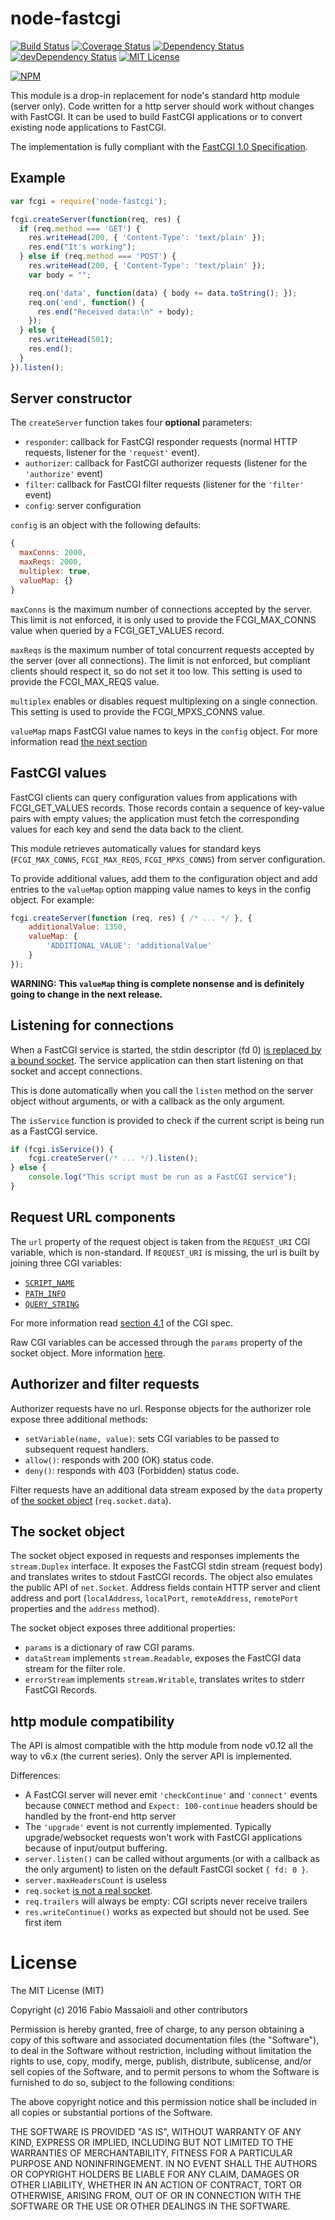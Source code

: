 node-fastcgi
============

[![Build Status](https://travis-ci.org/fbbdev/node-fastcgi.svg?branch=master)](https://travis-ci.org/fbbdev/node-fastcgi)
[![Coverage Status](https://coveralls.io/repos/github/fbbdev/node-fastcgi/badge.svg?branch=master)](https://coveralls.io/github/fbbdev/node-fastcgi?branch=master)
[![Dependency Status](https://gemnasium.com/fbbdev/node-fastcgi.svg)](https://gemnasium.com/fbbdev/node-fastcgi)
[![devDependency Status](https://david-dm.org/fbbdev/node-fastcgi/dev-status.svg)](https://david-dm.org/fbbdev/node-fastcgi#info=devDependencies)
[![MIT License](http://img.shields.io/badge/license-MIT-blue.svg?style=flat)](LICENSE)

[![NPM](https://nodei.co/npm/node-fastcgi.png?downloads=true)](https://nodei.co/npm/node-fastcgi/)

This module is a drop-in replacement for node's standard http module (server only). Code written for a http server should work without changes with FastCGI. It can be used to build FastCGI applications or to convert existing node applications to FastCGI.

The implementation is fully compliant with the [FastCGI 1.0 Specification](https://fast-cgi.github.io/spec).


Example
-------

```javascript
var fcgi = require('node-fastcgi');

fcgi.createServer(function(req, res) {
  if (req.method === 'GET') {
    res.writeHead(200, { 'Content-Type': 'text/plain' });
    res.end("It's working");
  } else if (req.method === 'POST') {
    res.writeHead(200, { 'Content-Type': 'text/plain' });
    var body = "";

    req.on('data', function(data) { body += data.toString(); });
    req.on('end', function() {
      res.end("Received data:\n" + body);
    });
  } else {
    res.writeHead(501);
    res.end();
  }
}).listen();
```


Server constructor
------------------

The `createServer` function takes four **optional** parameters:

  - `responder`: callback for FastCGI responder requests (normal HTTP requests, listener for the `'request'` event).
  - `authorizer`: callback for FastCGI authorizer requests (listener for the `'authorize'` event)
  - `filter`: callback for FastCGI filter requests (listener for the `'filter'` event)
  - `config`: server configuration

`config` is an object with the following defaults:

```js
{
  maxConns: 2000,
  maxReqs: 2000,
  multiplex: true,
  valueMap: {}
}
```

`maxConns` is the maximum number of connections accepted by the server. This limit is not enforced, it is only used to provide the FCGI_MAX_CONNS value when queried by a FCGI_GET_VALUES record.

`maxReqs` is the maximum number of total concurrent requests accepted by the server (over all connections). The limit is not enforced, but compliant clients should respect it, so do not set it too low. This setting is used to provide the FCGI_MAX_REQS value.

`multiplex` enables or disables request multiplexing on a single connection. This setting is used to provide the FCGI_MPXS_CONNS value.

`valueMap` maps FastCGI value names to keys in the `config` object. For more information read [the next section](#fastcgi-values)


FastCGI values
--------------

FastCGI clients can query configuration values from applications with FCGI_GET_VALUES records. Those records contain a sequence of key-value pairs with empty values; the application must fetch the corresponding values for each key and send the data back to the client.

This module retrieves automatically values for standard keys (`FCGI_MAX_CONNS`, `FCGI_MAX_REQS`, `FCGI_MPXS_CONNS`) from server configuration.

To provide additional values, add them to the configuration object and add entries to the `valueMap` option mapping value names to keys in the config object. For example:

```js
fcgi.createServer(function (req, res) { /* ... */ }, {
    additionalValue: 1350,
    valueMap: {
        'ADDITIONAL_VALUE': 'additionalValue'
    }
});
```

**WARNING: This `valueMap` thing is complete nonsense and is definitely going to change in the next release.**


Listening for connections
-------------------------

When a FastCGI service is started, the stdin descriptor (fd 0) [is replaced by a bound socket](https://fast-cgi.github.io/spec#accepting-transport-connections). The service application can then start listening on that socket and accept connections.

This is done automatically when you call the `listen` method on the server object without arguments, or with a callback as the only argument.

The `isService` function is provided to check if the current script is being run as a FastCGI service.

```js
if (fcgi.isService()) {
    fcgi.createServer(/* ... */).listen();
} else {
    console.log("This script must be run as a FastCGI service");
}
```


Request URL components
----------------------

The `url` property of the request object is taken from the `REQUEST_URI` CGI variable, which is non-standard. If `REQUEST_URI` is missing, the url is built by joining three CGI variables:

  - [`SCRIPT_NAME`](https://tools.ietf.org/html/rfc3875#section-4.1.13)
  - [`PATH_INFO`](https://tools.ietf.org/html/rfc3875#section-4.1.5)
  - [`QUERY_STRING`](https://tools.ietf.org/html/rfc3875#section-4.1.7)

For more information read [section 4.1](https://tools.ietf.org/html/rfc3875#section-4.1) of the CGI spec.

Raw CGI variables can be accessed through the `params` property of the socket object. More information [here](#the-socket-object).


Authorizer and filter requests
------------------------------

Authorizer requests have no url. Response objects for the authorizer role expose three additional methods:

  - `setVariable(name, value)`: sets CGI variables to be passed to subsequent request handlers.
  - `allow()`: responds with 200 (OK) status code.
  - `deny()`: responds with 403 (Forbidden) status code.

Filter requests have an additional data stream exposed by the `data` property of [the socket object](#the-socket-object) (`req.socket.data`).


The socket object
-----------------

The socket object exposed in requests and responses implements the `stream.Duplex` interface. It exposes the FastCGI stdin stream (request body)
and translates writes to stdout FastCGI records.
The object also emulates the public API of `net.Socket`. Address fields contain HTTP server and client address and port (`localAddress`, `localPort`, `remoteAddress`, `remotePort` properties and the `address` method).

The socket object exposes three additional properties:
  - `params` is a dictionary of raw CGI params.
  - `dataStream` implements `stream.Readable`, exposes the FastCGI data stream for the filter role.
  - `errorStream` implements `stream.Writable`, translates writes to stderr FastCGI Records.


http module compatibility
-------------------------

The API is almost compatible with the http module from node v0.12 all the way to v6.x (the current series). Only the server API is implemented.

Differences:
  - A FastCGI server will never emit `'checkContinue'` and `'connect'` events because `CONNECT` method and `Expect: 100-continue` headers should be handled by the front-end http server
  - The `'upgrade'` event is not currently implemented. Typically upgrade/websocket requests won't work with FastCGI applications because of input/output buffering.
  - `server.listen()` can be called without arguments (or with a callback as the only argument) to listen on the default FastCGI socket `{ fd: 0 }`.
  - `server.maxHeadersCount` is useless
  - `req.socket` [is not a real socket](#the-socket-object).
  - `req.trailers` will always be empty: CGI scripts never receive trailers
  - `res.writeContinue()` works as expected but should not be used. See first item


License
=======

The MIT License (MIT)

Copyright (c) 2016 Fabio Massaioli and other contributors

Permission is hereby granted, free of charge, to any person obtaining a copy of
this software and associated documentation files (the "Software"), to deal in
the Software without restriction, including without limitation the rights to
use, copy, modify, merge, publish, distribute, sublicense, and/or sell copies of
the Software, and to permit persons to whom the Software is furnished to do so,
subject to the following conditions:

The above copyright notice and this permission notice shall be included in all
copies or substantial portions of the Software.

THE SOFTWARE IS PROVIDED "AS IS", WITHOUT WARRANTY OF ANY KIND, EXPRESS OR
IMPLIED, INCLUDING BUT NOT LIMITED TO THE WARRANTIES OF MERCHANTABILITY, FITNESS
FOR A PARTICULAR PURPOSE AND NONINFRINGEMENT. IN NO EVENT SHALL THE AUTHORS OR
COPYRIGHT HOLDERS BE LIABLE FOR ANY CLAIM, DAMAGES OR OTHER LIABILITY, WHETHER
IN AN ACTION OF CONTRACT, TORT OR OTHERWISE, ARISING FROM, OUT OF OR IN
CONNECTION WITH THE SOFTWARE OR THE USE OR OTHER DEALINGS IN THE SOFTWARE.

